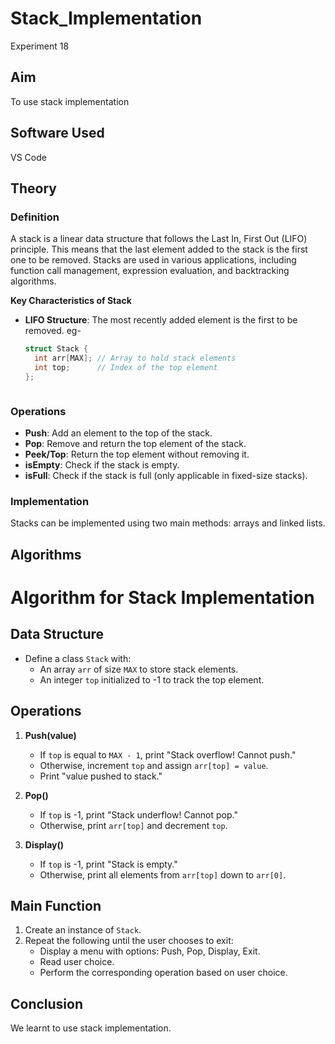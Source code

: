 # Stack_Implementation
Experiment 18



## Aim 
To use stack implementation

## Software Used 
VS Code

## Theory
### Definition
A stack is a linear data structure that follows the Last In, First Out (LIFO) principle. This means that the last element added to the stack is the first one to be removed. Stacks are used in various applications, including function call management, expression evaluation, and backtracking algorithms.

**Key Characteristics of Stack**

- **LIFO Structure**: The most recently added element is the first to be removed.
  eg-
  
  ```cpp
  struct Stack {
    int arr[MAX]; // Array to hold stack elements
    int top;      // Index of the top element
  };
  


### Operations

- **Push**: Add an element to the top of the stack.
- **Pop**: Remove and return the top element of the stack.
- **Peek/Top**: Return the top element without removing it.
- **isEmpty**: Check if the stack is empty.
- **isFull**: Check if the stack is full (only applicable in fixed-size stacks).

### Implementation

Stacks can be implemented using two main methods: arrays and linked lists.

## Algorithms
# Algorithm for Stack Implementation

## Data Structure
- Define a class `Stack` with:
  - An array `arr` of size `MAX` to store stack elements.
  - An integer `top` initialized to -1 to track the top element.

## Operations

1. **Push(value)**
   - If `top` is equal to `MAX - 1`, print "Stack overflow! Cannot push."
   - Otherwise, increment `top` and assign `arr[top] = value`.
   - Print "value pushed to stack."

2. **Pop()**
   - If `top` is -1, print "Stack underflow! Cannot pop."
   - Otherwise, print `arr[top]` and decrement `top`.

3. **Display()**
   - If `top` is -1, print "Stack is empty."
   - Otherwise, print all elements from `arr[top]` down to `arr[0]`.

## Main Function
1. Create an instance of `Stack`.
2. Repeat the following until the user chooses to exit:
   - Display a menu with options: Push, Pop, Display, Exit.
   - Read user choice.
   - Perform the corresponding operation based on user choice.

## Conclusion
We learnt to use stack implementation.
